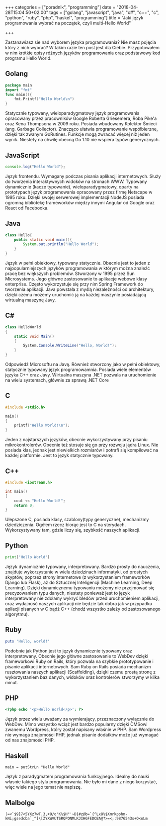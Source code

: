 +++
categories = ["poradnik", "programming"]
date = "2018-04-28T15:04:50+02:00"
tags = ["golang", "javascript", "java", "c#", "c++", "c", "python", "ruby", "php", "haskel", "programming"]
title = "Jaki język programowania wybrać na początek, czyli multi-Hello World"

+++

Zastanawiasz sie nad wyborem języka programowania? Nie masz pojęcia który z nich wybrać?
W takim razie ten post jest dla Ciebie. Przygotowałem w nim krótkie opisy różnych języków
programowania oraz podstawowy kod programu Hello World.

<!--more-->
Golang
------
```go
package main
import "fmt"
func main(){
	fmt.Printf("Hello World\n")
}
```

Statycznie typowany, wieloparadygmatowy język programowania opracowany przez pracowników
Google Roberta Griesemera, Roba Pike'a oraz Kena Thompsona w 2009 roku. Posiada wbudowany
Kolektor Śmieci (ang. Garbage Collector). Znacząco ułatwia programowanie współbierzne,
dzięki tak zwanym GoRutines. Funkcje mogą zwracać więcej niż jeden wynik. Niestety na
chwilę obecną Go 1.10 nie wspiera typów generycznych.

JavaScript
----------
```javascript
console.log("Hello World");
```

Język frontendu. Wymagany podczas pisania aplikacji internetowych. Służy do tworzenia
interaktywnych widoków na stronach WWW. Typowany dynamicznie (kacze typowanie),
wieloparadygmatowy, oparty na prototypach język programowania opracowany przez firmę
Netscape w 1995 roku. Dzięki swojej serwerowej implementacji NodeJS posiada ogromną
bibliotekę frameworków między innymi Angular od Google oraz React od Facebooka. 

Java
----
```java
class Hello{
	public static void main(){
		System.out.println("Hello World");
	}
}
```

Język w pełni obiektowy, typowany statycznie. Obecnie jest to jeden z najpopularniejszych
języków programowania w którym można znaleźć pracę bez większych problemów. Stworzony
w 1995 przez Sun Microsystems. Jego główne zastosowanie to aplikacje webowe klasy
enterprise. Często wykorzystuje się przy nim Spring Framework do tworzenia aplikacji.
Java powstała  z myślą niezależności od architektury, dzięki czemu możemy uruchomić
ją na każdej maszynie posiadającą wirtualną maszynę Javy.

C#
--
```c#
class HelloWorld
{
    static void Main()
    {
        System.Console.WriteLine("Hello, World!");
    }
}
```

Odpowiedź Microsoftu na Javę. Również stworzony jako w pełni obiektowy, statycznie
typowany język programowamnia. Posiada wiele elementów języka C++ oraz Javy.
Wirtualna maszyna .NET pozwala na uruchomienie na wielu systemach, głównie za sprawą
.NET Core

C
-
```c
#include <stdio.h>

main()
{
    printf("Hello World!\n");
}
```

Jeden z najstarszych języków, obecnie wykorzystywany przy pisaniu mikrokontrolerów.
Obecnie też stosuje się go przy rozwoju jądra Linux. Nie posiada klas, jednak jest
niewielkich rozmiarów i potrafi się kompilować na każdej platformie. Jest to język
statycznie typowany.

C++
---
```c++
#include <iostream.h>

int main()
{
    cout << "Hello World!";
    return 0;
}
```

Ulepszone C, posiada klasy, szablony(typy generyczne), mechanizmy dziedziczenia.
Ogółem rzecz biorąc jest to C na sterydach. Wykorzystywany tam, gdzie liczy się,
szybkość naszych aplikacji.

Python
------
```python
print("Hello World")
```

Język dynamicznie typowany, interpretowany. Bardzo prosty do nauczenia, znajduje
wykorzystanie w wielu dziedzinach informatyki, od prostych skyptów, poprzez strony
internetowe (z wykorzystaniem frameworków Django lub Flask), aż do Sztucznej
Inteligencji (Machine Learning, Deep Learning). Dzięki dynamicznemu typowaniu
możemy nie przejmować się precyzowaniem typu danych, niestety ponieważ jest to
język interpretowany nie zdołamy wykryć błedów przed uruchomieniem aplikacji, oraz
wydajność naszych aplikacji nie będzie tak dobra jak w przypadku apliacji
pisanych w C bądź C++ (chodź wszystko zależy od zastosowanego algorytmu).

Ruby
----
```ruby
puts 'Hello, world!'
```

Podobnie jak Python jest to język dynamicznie typowany oraz interpretowany.
Obecnie jego główne zastosowanie to WebDev dzięki frameworkowi Ruby on Rails,
który pozwala na szybkie prototypowanie i pisanie aplikacji internetowych.
Sam Ruby on Rails posiada mechanizm rusztowania naszych aplikacji (Scaffolding),
dzięki czemu prostą stronę z wykorzystaniem baz danych, widoków oraz kontrolerów
stworzymy w kilka minut.

PHP
---
```php
<?php echo '<p>Hello World</p>'; ?> 
```

Język przez wielu uważany za wymierający, przeznaczony wyłącznie do WebDev.
Mimo wszystko wciąż jest bardzo popularny dzięki CMSowi zwanemu Wordpress, który
został napisany właśnie w PHP. Sam Wordpress nie wymaga znajomości PHP, jednak
pisanie dodatków może już wymagać od nas znajomości PHP.

Haskell
-------
```haskel
main = putStrLn "Hello World"
```

Język z paradygmatem programowania funkcyjnego. Idealny do nauki własnie takiego
stylu programowania. Nie było mi dane z niego korzystać, więc wiele na jego temat
nie napiszę.

Malbolge
--------
```malbolge
(=<`$9]7<5YXz7wT.3,+O/o'K%$H"'~D|#z@b=`{^Lx8%$Xmrkpohm-kNi;gsedcba`_^]\[ZYXWVUTSRQPONMLKJIHGFEDCBA@?>=<;:9876543s+O<oLm
```